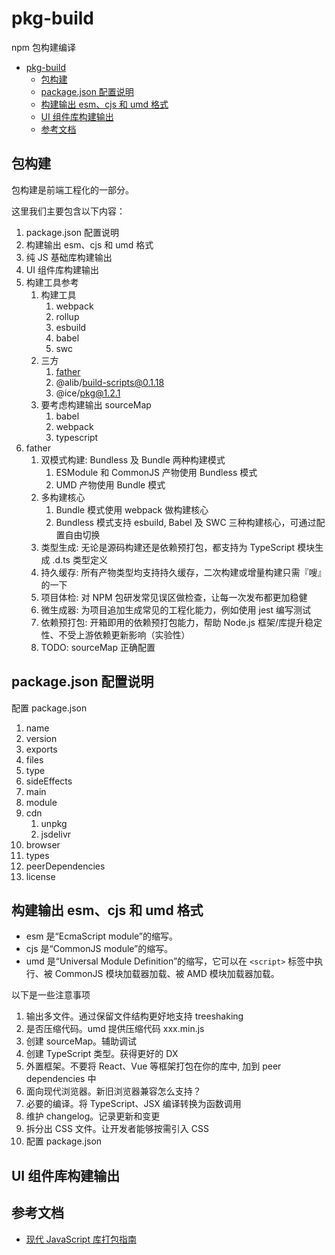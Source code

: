 # pkg-build

npm 包构建编译

- [pkg-build](#pkg-build)
  - [包构建](#包构建)
  - [package.json 配置说明](#packagejson-配置说明)
  - [构建输出 esm、cjs 和 umd 格式](#构建输出-esmcjs-和-umd-格式)
  - [UI 组件库构建输出](#ui-组件库构建输出)
  - [参考文档](#参考文档)

## 包构建

包构建是前端工程化的一部分。

这里我们主要包含以下内容：

1. package.json 配置说明
2. 构建输出 esm、cjs 和 umd 格式
3. 纯 JS 基础库构建输出
4. UI 组件库构建输出
5. 构建工具参考
   1. 构建工具
      1. webpack
      2. rollup
      3. esbuild
      4. babel
      5. swc
   2. 三方
      1. [father](https://github.com/umijs/father)
      2. @alib/build-scripts@0.1.18
      3. @ice/pkg@1.2.1
   3. 要考虑构建输出 sourceMap
      1. babel
      2. webpack
      3. typescript
6. father
   1. 双模式构建: Bundless 及 Bundle 两种构建模式
      1. ESModule 和 CommonJS 产物使用 Bundless 模式
      2. UMD 产物使用 Bundle 模式
   2. 多构建核心
      1. Bundle 模式使用 webpack 做构建核心
      2. Bundless 模式支持 esbuild, Babel 及 SWC 三种构建核心，可通过配置自由切换
   3. 类型生成: 无论是源码构建还是依赖预打包，都支持为 TypeScript 模块生成 .d.ts 类型定义
   4. 持久缓存: 所有产物类型均支持持久缓存，二次构建或增量构建只需『嗖』的一下
   5. 项目体检: 对 NPM 包研发常见误区做检查，让每一次发布都更加稳健
   6. 微生成器: 为项目追加生成常见的工程化能力，例如使用 jest 编写测试
   7. 依赖预打包: 开箱即用的依赖预打包能力，帮助 Node.js 框架/库提升稳定性、不受上游依赖更新影响（实验性）
   8. TODO: sourceMap 正确配置

## package.json 配置说明

配置 package.json

1. name
2. version
3. exports
4. files
5. type
6. sideEffects
7. main
8. module
9. cdn
   1. unpkg
   2. jsdelivr
10. browser
11. types
12. peerDependencies
13. license


## 构建输出 esm、cjs 和 umd 格式

- esm 是“EcmaScript module”的缩写。
- cjs 是“CommonJS module”的缩写。
- umd 是“Universal Module Definition”的缩写，它可以在 `<script>` 标签中执行、被 CommonJS 模块加载器加载、被 AMD 模块加载器加载。

以下是一些注意事项

1. 输出多文件。通过保留文件结构更好地支持 treeshaking
2. 是否压缩代码。umd 提供压缩代码 xxx.min.js
3. 创建 sourceMap。辅助调试
4. 创建 TypeScript 类型。获得更好的 DX
5. 外置框架。不要将 React、Vue 等框架打包在你的库中, 加到 peer dependencies 中
6. 面向现代浏览器。新旧浏览器兼容怎么支持？
7. 必要的编译。将 TypeScript、JSX 编译转换为函数调用
8. 维护 changelog。记录更新和变更
9. 拆分出 CSS 文件。让开发者能够按需引入 CSS
10. 配置 package.json

## UI 组件库构建输出




## 参考文档

- [现代 JavaScript 库打包指南](https://mp.weixin.qq.com/s/XfxEaFghaAOSwL3_IhtCUw)
